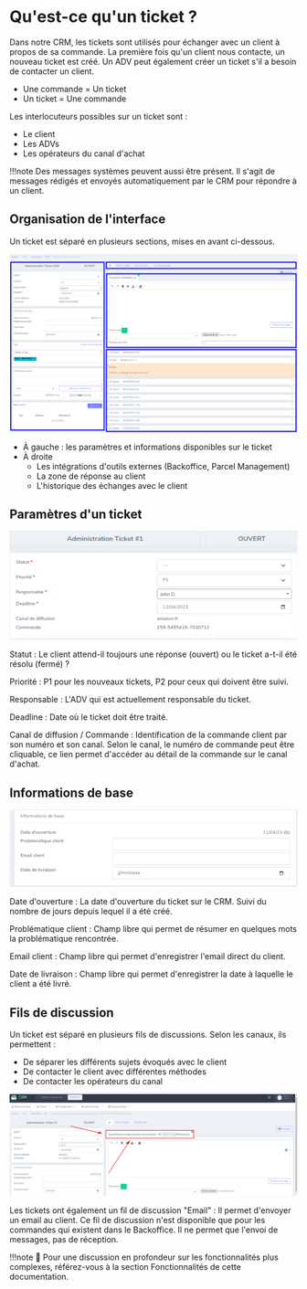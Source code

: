 # Qu'est-ce qu'un ticket ?

Dans notre CRM, les tickets sont utilisés pour échanger avec un client à propos de sa commande. La première fois qu'un client nous contacte, un nouveau ticket est créé.
Un ADV peut également créer un ticket s'il a besoin de contacter un client.

- Une commande = Un ticket
- Un ticket = Une commande

Les interlocuteurs possibles sur un ticket sont :

- Le client
- Les ADVs
- Les opérateurs du canal d'achat

!!!note
    Des messages systèmes peuvent aussi être présent. Il s'agit de messages rédigés et envoyés automatiquement par le CRM pour répondre à un client.

## Organisation de l'interface
Un ticket est séparé en plusieurs sections, mises en avant ci-dessous.

![interface ticket](assets/interface_ticket.png)

- À gauche : les paramètres et informations disponibles sur le ticket
- À droite 
    - Les intégrations d'outils externes (Backoffice, Parcel Management)
    - La zone de réponse au client
    - L'historique des échanges avec le client

## Paramètres d'un ticket

![Paramètres d'un ticket](assets/parametres_ticket.png)

Statut
:   Le client attend-il toujours une réponse (ouvert) ou le ticket a-t-il été résolu (fermé) ?

Priorité
:   P1 pour les nouveaux tickets, P2 pour ceux qui doivent être suivi.

Responsable
:   L'ADV qui est actuellement responsable du ticket.

Deadline
:   Date où le ticket doit être traité.

Canal de diffusion / Commande
:   Identification de la commande client par son numéro et son canal. Selon le canal, le numéro de commande peut être cliquable, ce lien permet d'accéder au détail de la commande sur le canal d'achat.

## Informations de base

![Informations de base](assets/informations_de_base.png)

Date d'ouverture
:   La date d'ouverture du ticket sur le CRM. Suivi du nombre de jours depuis lequel il a été créé.

Problématique client
:   Champ libre qui permet de résumer en quelques mots la problématique rencontrée.

Email client
:   Champ libre qui permet d'enregistrer l'email direct du client.

Date de livraison
:   Champ libre qui permet d'enregistrer la date à laquelle le client a été livré.

## Fils de discussion
Un ticket est séparé en plusieurs fils de discussions. Selon les canaux, ils permettent : 

- De séparer les différents sujets évoqués avec le client
- De contacter le client avec différentes méthodes
- De contacter les opérateurs du canal

![identifier_un_fil_de_discussion](assets/identifier_un_fil_de_discussion.png)


Les tickets ont également un fil de discussion "Email" :
Il permet d'envoyer un email au client. Ce fil de discussion n'est disponible que pour les commandes qui existent dans le Backoffice. Il ne permet que l'envoi de messages, pas de réception.

!!!note
    📖 Pour une discussion en profondeur sur les fonctionnalités plus complexes, référez-vous à la section Fonctionnalités de cette documentation. 
